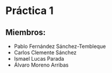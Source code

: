 # Práctica 1

## Miembros:
- Pablo Fernández Sánchez-Tembleque
- Carlos Clemente Sánchez
- Ismael Lucas Parada
- Álvaro Moreno Arribas

